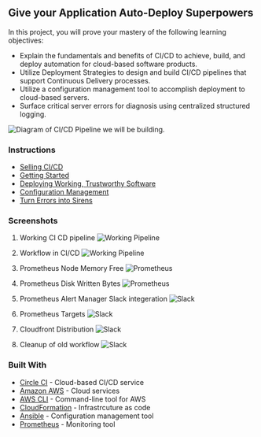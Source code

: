 ## Give your Application Auto-Deploy Superpowers

In this project, you will prove your mastery of the following learning objectives:

- Explain the fundamentals and benefits of CI/CD to achieve, build, and deploy automation for cloud-based software products.
- Utilize Deployment Strategies to design and build CI/CD pipelines that support Continuous Delivery processes.
- Utilize a configuration management tool to accomplish deployment to cloud-based servers.
- Surface critical server errors for diagnosis using centralized structured logging.

![Diagram of CI/CD Pipeline we will be building.](udapeople.png)

### Instructions

* [Selling CI/CD](instructions/0-selling-cicd.md)
* [Getting Started](instructions/1-getting-started.md)
* [Deploying Working, Trustworthy Software](instructions/2-deploying-trustworthy-code.md)
* [Configuration Management](instructions/3-configuration-management.md)
* [Turn Errors into Sirens](instructions/4-turn-errors-into-sirens.md)

### Screenshots 
1) Working CI CD pipeline
![Working Pipeline](Deliverables/WorkingPipeline.PNG)

2) Workflow in CI/CD 
![Working Pipeline](Deliverables/SCREENSHOT010.PNG)

3) Prometheus Node Memory Free 
![Prometheus](Deliverables/SCREENSHOT011.PNG)

4) Prometheus Disk Written Bytes 
![Prometheus](Deliverables/SCREENSHOT011_2.PNG)

5) Prometheus Alert Manager Slack integeration
![Slack](Deliverables/SCREENSHOT012.PNG)

6) Prometheus Targets 
![Slack](Deliverabkes/URL05_SCREENSHOT.PNG)

7) Cloudfront Distribution 
![Slack](Deliverables/URL03_SCREENSHOT.PNG)

8) Cleanup of old workflow
 ![Slack](Deliverables/SCREENSHOT07_2.PNG)


### Built With

- [Circle CI](www.circleci.com) - Cloud-based CI/CD service
- [Amazon AWS](https://aws.amazon.com/) - Cloud services
- [AWS CLI](https://aws.amazon.com/cli/) - Command-line tool for AWS
- [CloudFormation](https://aws.amazon.com/cloudformation/) - Infrastrcuture as code
- [Ansible](https://www.ansible.com/) - Configuration management tool
- [Prometheus](https://prometheus.io/) - Monitoring tool
